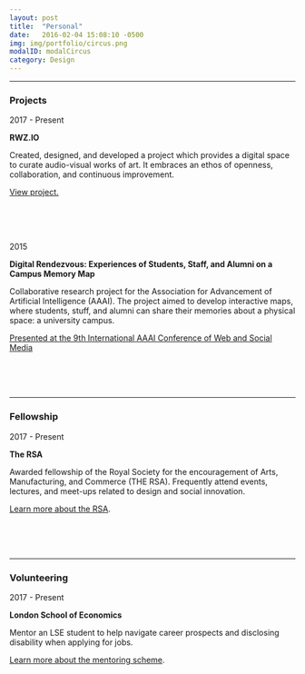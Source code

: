 ```yaml
---
layout: post
title:  "Personal"
date:   2016-02-04 15:08:10 -0500
img: img/portfolio/circus.png
modalID: modalCircus
category: Design
---
```

<section class="grid">
      <hr>
      <div class="col lg-3 md-12 sm-12 section-title" align="left">
        <h3>Projects</h3>
      </div>
      <div class="col lg-3 md-4 sm-12" align="left">
        <p>2017 - Present</p>
      </div>
      <div class="col lg-6 md-8 sm-12" align="left">
        <p><b>RWZ.IO</b></p>
            
<p>Created, designed, and developed a project which provides a digital space to curate audio-visual works of art. It embraces an ethos of openness, collaboration, and continuous improvement.</p>
            
<p><a href="https://rwz.io" target="_blank">View project.</a></p>     
      <br> <br> <br>
      </div>
      <div class="col lg-3 md-4 sm-12" align="left">
        <p>2015</p>
      </div>
      <div class="col lg-6 md-8 sm-12" align="left">
        <p><b>Digital Rendezvous: Experiences of Students, Staff, and Alumni on a Campus Memory Map</b></p>
            
<p>Collaborative research project for the Association for Advancement of Artificial Intelligence (AAAI). The project aimed to develop interactive maps, where students, stuff, and alumni can share their memories about a physical space: a university campus.</p>

<p><a href="https://www.aaai.org/ocs/index.php/ICWSM/ICWSM15/paper/viewFile/10650/10543" target="_blank">Presented at the 9th International AAAI Conference of Web and Social Media</a></p>
      <br> <br> <br>
      </div>
<hr width="100%" align="center">
      <div class="col lg-3 md-12 sm-12 section-title" align="left">
        <h3>Fellowship</h3>
      </div>
      <div class="col lg-3 md-4 sm-12" align="left">
        <p>2017 - Present</p>
      </div>
      <div class="col lg-6 md-8 sm-12" align="left">
        <p><b>The RSA</b></p>
        
  <p>Awarded fellowship of the Royal Society for the encouragement of Arts, Manufacturing, and Commerce (THE RSA). Frequently attend events, lectures, and meet-ups related to design and social innovation.</p> 
  
<p><a href="https://www.thersa.org/" target="_blank">Learn more about the RSA</a>.</p>
        <br> <br> <br>
      </div>
<hr width="100%" align="center">
      <div class="col lg-3 md-12 sm-12 section-title" align="left">
        <h3>Volunteering</h3>
      </div>
      <div class="col lg-3 md-4 sm-12" align="left">
        <p>2017 - Present</p>
      </div>
      <div class="col lg-6 md-8 sm-12" align="left">
        <p><b>London School of Economics</b></p>
      
<p>Mentor an LSE student to help navigate career prospects and disclosing disability when applying for jobs.</p>
      
<p><a href="https://info.lse.ac.uk/current-students/careers/services/for/students-with-disabilities/disability-mentoring-scheme" target="_blank">Learn more about the mentoring scheme</a>.</p>
      </div>
</section>
